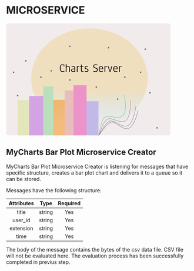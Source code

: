 # MICROSERVICE

![ChartsLogo](ChartLogo.png)

## MyCharts Bar Plot Microservice Creator

MyCharts Bar Plot Microservice Creator is listening for messages that have specific structure, creates a bar plot chart and delivers it to a queue so it can be stored.

Messages have the following structure:

| Attributes | Type | Required |
| :---: | :---: | :---: |
| title | string | Yes 
| user_id | string | Yes
| extension | string | Yes
| time | string | Yes

The body of the message contains the bytes of the csv data file. CSV file will not be evaluated here. The evaluation process has been successfully completed in previus step.

